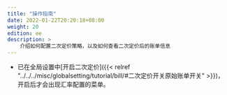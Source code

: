```yaml
---
title: "操作指南"
date: 2022-01-22T20:20:18+08:00
weight: 20
edition: ee
description: >
    介绍如何配置二次定价策略，以及如何查看二次定价后的账单信息
---
```


- 已在全局设置中[开启二次定价]({{< relref "../../../misc/globalsetting/tutorial/bill/#二次定价开关原始账单开关" >}})，开启后才会出现汇率配置的菜单。
